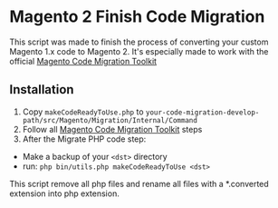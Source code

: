 Magento 2 Finish Code Migration
===============================
 
This script was made to finish the process of converting your custom Magento 1.x code to Magento 2.
It's especially made to work with the official [Magento Code Migration Toolkit](https://github.com/magento/code-migration)


## Installation

1. Copy `makeCodeReadyToUse.php` to `your-code-migration-develop-path/src/Magento/Migration/Internal/Command`
2. Follow all [Magento Code Migration Toolkit](https://github.com/magento/code-migration) steps
3. After the Migrate PHP code step:
 * Make a backup of your `<dst>` directory
 * run: `php bin/utils.php makeCodeReadyToUse <dst>`

This script remove all php files and rename all files with a *.converted extension into php extension.